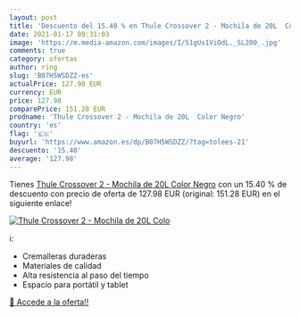 ```yaml
---
layout: post
title: 'Descuento del 15.40 % en Thule Crossover 2 - Mochila de 20L  Colo'
date: 2021-01-17 09:31:03
image: 'https://m.media-amazon.com/images/I/51gUs1ViOdL._SL200_.jpg'
comments: true
category: ofertas
author: ring
slug: 'B07H5WSDZZ-es'
actualPrice: 127.98 EUR
currency: EUR
price: 127.98
comparePrice: 151.28 EUR
prodname: 'Thule Crossover 2 - Mochila de 20L  Color Negro'
country: 'es'
flag: '🇪🇸'
buyurl: 'https://www.amazon.es/dp/B07H5WSDZZ/?tag=tolees-21'
descuento: '15.40'
average: '127.98'
---
```


Tienes [Thule Crossover 2 - Mochila de 20L  Color Negro](https://www.amazon.es/dp/B07H5WSDZZ/?tag=tolees-21) con un 15.40 % de descuento con precio de oferta de 127.98 EUR (original: 151.28 EUR) en el siguiente enlace!

[![Thule Crossover 2 - Mochila de 20L  Colo](https://m.media-amazon.com/images/I/51gUs1ViOdL._SL200_.jpg)](https://www.amazon.es/dp/B07H5WSDZZ/?tag=tolees-21)

ℹ️:

- Cremalleras duraderas
- Materiales de calidad
- Alta resistencia al paso del tiempo
- Espacio para portátil y tablet

[🛒 Accede a la oferta!!](https://www.amazon.es/dp/B07H5WSDZZ/?tag=tolees-21)
